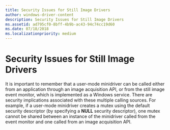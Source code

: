 ```yaml
---
title: Security Issues for Still Image Drivers
author: windows-driver-content
description: Security Issues for Still Image Drivers
ms.assetid: ad795cf0-8bff-4b9b-ac43-94c74cc19d60
ms.date: 07/18/2018
ms.localizationpriority: medium
---
```


# Security Issues for Still Image Drivers

It is important to remember that a user-mode minidriver can be called either from an application through an image acquisition API, or from the still image event monitor, which is implemented as a Windows service. There are security implications associated with these multiple calling sources. For example, if a user-mode minidriver creates a mutex using the default security descriptor (by specifying a **NULL** security descriptor), one mutex cannot be shared between an instance of the minidriver called from the event monitor and one called from an image acquisition API.
